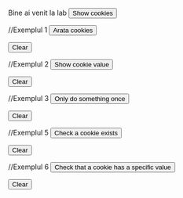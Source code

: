 
<script> document.cookie = "session=test GDPR"; document.cookie =
"favorite_task=collect Data"; function alertCookie() { alert(document.cookie); }

// Exemplul 1
document.cookie = "name=oeschger; SameSite=None; Secure";
document.cookie = "favorite_food=tripe; SameSite=None; Secure";



function showCookies() {
const output = document.getElementById('cookies')
output.textContent = '> ' + document.cookie
}



function clearOutputCookies() {
const output = document.getElementById('cookies')
output.textContent = ''
}

// Exemplul 2
document.cookie = "test1=Hello; SameSite=None; Secure";
document.cookie = "test2=World; SameSite=None; Secure";



const cookieValue = document.cookie
.split('; ')
.find(row => row.startsWith('test2='))
.split('=')[1];



function showCookieValue() {
const output = document.getElementById('cookie-value')
output.textContent = '> ' + cookieValue
}



function clearOutputCookieValue() {
const output = document.getElementById('cookie-value')
output.textContent = ''
}



//Exemplul 3
function doOnce() {
if (!document.cookie.split('; ').find(row => row.startsWith('doSomethingOnlyOnce'))) {
document.cookie = "doSomethingOnlyOnce=true; expires=Fri, 31 Dec 9999 23:59:59 GMT; SameSite=None; Secure";
const output = document.getElementById('do-once')
output.textContent = '> Do something here!'
}
}



function clearOutputDoOnce() {
const output = document.getElementById('do-once')
output.textContent = ''
}

//Exemplul 5
document.cookie = "reader=1; SameSite=None; Secure";



function checkACookieExists() {
if (document.cookie.split(';').some((item) => item.trim().startsWith('reader='))) {
const output = document.getElementById('a-cookie-existence')
output.textContent = '> The cookie "reader" exists'
}
}



function clearOutputACookieExists() {
const output = document.getElementById('a-cookie-existence')
output.textContent = ''
}

//Exemplul 6
function checkCookieHasASpecificValue() {
if (document.cookie.split(';').some((item) => item.includes('reader=1'))) {
const output = document.getElementById('a-specific-value-of-the-cookie')
output.textContent = '> The cookie "reader" has a value of "1"'
}
}



function clearASpecificValueOfTheCookie() {
const output = document.getElementById('a-specific-value-of-the-cookie')
output.textContent = ''
}
</script>



<body> Bine ai venit la lab <button onclick="alertCookie()">Show cookies</button>



//Exemplul 1
<button onclick="showCookies()">Arata cookies</button>



<button onclick="clearOutputCookies()">
Clear
</button>



<div>
<code id="cookies"></code>
</div>



//Exemplul 2
<button onclick="showCookieValue()">Show cookie value</button>



<button onclick="clearOutputCookieValue()">
Clear
</button>



<div>
<code id="cookie-value"></code>
</div>

//Exemplul 3
<button onclick="doOnce()">Only do something once</button>



<button onclick="clearOutputDoOnce()">
Clear
</button>



<div>
<code id="do-once"></code>
</div>

//Exemplul 5
<button onclick="checkACookieExists()">
Check a cookie exists
</button>



<button onclick="clearOutputACookieExists()">
Clear
</button>



<div>
<code id="a-cookie-existence"></code>
</div>

//Exemplul 6
<button onclick="checkCookieHasASpecificValue()">
Check that a cookie has a specific value
</button>



<button onclick="clearASpecificValueOfTheCookie()">
Clear
</button>



<div>
<code id="a-specific-value-of-the-cookie"></code>
</div>
</body>
